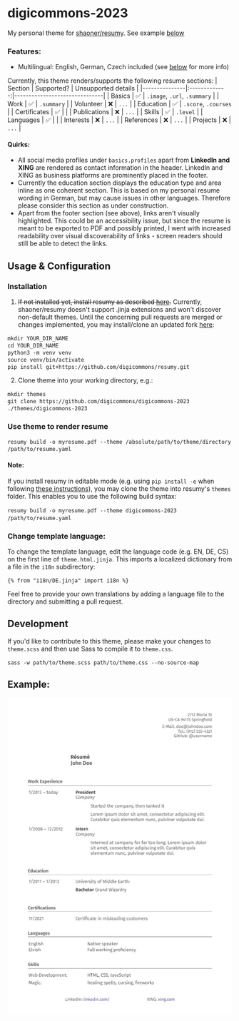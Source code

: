 # digicommons-2023

My personal theme for [shaoner/resumy](https://github.com/shaoner/resumy). See example [below](#example)

### Features:

- Multilingual: English, German, Czech included (see [below](#change-template-language) for more info)

Currently, this theme renders/supports the following resume sections:
| Section		| Supported?	| Unsupported details			|
|---------------|:-------------:|-------------------------------|
| Basics		| &#9989;		| `.image`, `.url`, `.summary`	|
| Work			| &#9989;		| `.summary`					|
| Volunteer		| &#10060;		| `...`							|
| Education		| &#9989;		| `.score`, `.courses`			|
| Certificates	| &#9989;		| 								|
| Publications	| &#10060;		| `...`							|
| Skills		| &#9989;		| `.level`						|
| Languages		| &#9989;		| 								|
| Interests		| &#10060;		| `...`							|
| References	| &#10060;		| `...`							|
| Projects		| &#10060;		| `...`							|

#### Quirks:
- All social media profiles under `basics.profiles` apart from **LinkedIn and XING** are rendered as contact information in the header. LinkedIn and XING as business platforms are prominently placed in the footer.
- Currently the education section displays the education type and area inline as one coherent section. This is based on my personal resume wording in German, but may cause issues in other languages. Therefore please consider this section as under construction.
- Apart from the footer section (see above), links aren't visually highlighted. This could be an accessibility issue, but since the resume is meant to be exported to PDF and possibly printed, I went with increased readability over visual discoverability of links - screen readers should still be able to detect the links.

## Usage & Configuration
### Installation
1. ~~If not installed yet, install resumy as described [here](https://github.com/shaoner/resumy).~~
Currently, shaoner/resumy doesn't support .jinja extensions and won't discover non-default themes. Until the concerning pull requests are merged or changes implemented, you may install/clone an updated fork [here](https://github.com/digicommons/resumy):
```
mkdir YOUR_DIR_NAME
cd YOUR_DIR_NAME
python3 -m venv venv
source venv/bin/activate
pip install git+https://github.com/digicommons/resumy.git
```
2. Clone theme into your working directory, e.g.:
```
mkdir themes
git clone https://github.com/digicommons/digicommons-2023 ./themes/digicommons-2023
```

### Use theme to render resume
```
resumy build -o myresume.pdf --theme /absolute/path/to/theme/directory /path/to/resume.yaml
```

#### Note:
If you install resumy in editable mode (e.g. using `pip install -e` when following [these instructions](https://github.com/digicommons/resumy#development)), you may clone the theme into resumy's `themes` folder. This enables you to use the following build syntax:

```resumy build -o myresume.pdf --theme digicommons-2023 /path/to/resume.yaml```

### Change template language:
To change the template language, edit the language code (e.g. EN, DE, CS) on the first line of `theme.html.jinja`. This imports a localized dictionary from a file in the `i18n` subdirectory:

```jinja
{% from "i18n/DE.jinja" import i18n %}
```

Feel free to provide your own translations by adding a language file to the directory and submitting a pull request.

## Development
If you'd like to contribute to this theme, please make your changes to `theme.scss` and then use Sass to compile it to `theme.css`.

```
sass -w path/to/theme.scss path/to/theme.css --no-source-map
```

## Example:

![Resume example created with resumy](./example.jpg)